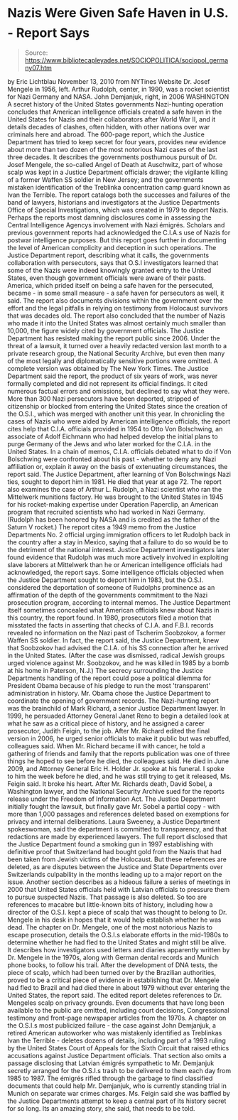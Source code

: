 # Nazis Were Given Safe Haven in U.S. - Report Says

> Source: https://www.bibliotecapleyades.net/SOCIOPOLITICA/sociopol_germany07.htm

by Eric Lichtblau
November 13, 2010
from
NYTines Website
Dr. Josef Mengele in
1956, left.
Arthur Rudolph, center, in
1990, was a rocket scientist for Nazi Germany and NASA.
John Demjanjuk, right, in
2006
WASHINGTON
A secret history of the United States
governments Nazi-hunting operation concludes that American intelligence
officials created a safe haven in the United States for Nazis and their
collaborators after World War II, and it details decades of clashes, often
hidden, with other nations over war criminals here and abroad.
The 600-page report,
which the Justice Department has tried to keep secret for four years,
provides new evidence about more than two dozen of the most notorious Nazi
cases of the last three decades.
It describes the governments posthumous pursuit of Dr. Josef Mengele,
the so-called Angel of Death at Auschwitz, part of whose scalp was
kept in a Justice Department officials drawer; the vigilante killing of a
former Waffen SS soldier in New Jersey; and the governments mistaken
identification of the Treblinka concentration camp guard known as Ivan the
Terrible.
The report catalogs both the successes and failures of the band of lawyers,
historians and investigators at the
Justice Departments Office of Special
Investigations, which was created in 1979 to deport Nazis.
Perhaps the reports most damning disclosures come in assessing the
Central
Intelligence Agencys involvement with
Nazi émigrés.
Scholars and previous government reports had
acknowledged the
C.I.A.s use of Nazis for postwar intelligence purposes.
But this report goes further in documenting the level of American complicity
and deception in such operations.
The Justice Department report, describing what it calls,
the governments collaboration with
persecutors, says that O.S.I investigators learned that some of the
Nazis were indeed knowingly granted entry to the United States, even
though government officials were aware of their pasts.
America, which prided itself on being a
safe haven for the persecuted, became - in some small measure - a safe
haven for persecutors as well, it said.
The report also documents divisions within the
government over the effort and the legal pitfalls in relying on testimony
from Holocaust survivors that was decades old.
The report also concluded that the number of
Nazis who made it into the United States was almost certainly much smaller
than 10,000, the figure widely cited by government officials.
The Justice Department has resisted making the report public since 2006.
Under the threat of a lawsuit, it turned over a
heavily redacted version
last month to a private research group, the National Security Archive, but
even then many of the most legally and diplomatically sensitive portions
were omitted.
A complete version
was obtained by The New York Times.
The Justice Department said the report, the product of six years of work,
was never formally completed and did not represent its official findings. It
cited numerous factual errors and omissions, but declined to say what they
were.
More than 300 Nazi persecutors have been deported, stripped of citizenship
or blocked from entering the United States since the creation of
the O.S.I.,
which was
merged with another unit this year.
In chronicling the cases of Nazis who were aided by American intelligence
officials, the report cites help that C.I.A. officials provided in 1954 to
Otto Von Bolschwing, an associate of Adolf Eichmann who had
helped develop the initial plans to purge Germany of the Jews and who
later worked for the C.I.A. in the United States.
In a chain of memos, C.I.A. officials debated
what to do if Von Bolschwing were confronted about his past - whether to
deny any Nazi affiliation or,
explain it away on the basis of extenuating
circumstances, the report said.
The Justice Department, after learning of Von
Bolschwings Nazi ties, sought to deport him in 1981. He died that year at
age 72.
The report also examines the case of Arthur L. Rudolph, a Nazi
scientist who ran the Mittelwerk munitions factory. He was brought to the
United States in 1945 for his rocket-making expertise under
Operation Paperclip, an American program that recruited
scientists who had worked in Nazi Germany. (Rudolph has been honored by NASA
and is credited as the father of the Saturn V rocket.)
The report cites a 1949 memo from the Justice Departments No. 2 official
urging immigration officers to let Rudolph back in the country after a stay
in Mexico, saying that a failure to do so would be to the detriment of the
national interest.
Justice Department investigators later found evidence that Rudolph was much
more actively involved in
exploiting slave laborers at Mittelwerk than he or
American intelligence officials had acknowledged, the report says.
Some intelligence officials objected when the Justice Department sought to
deport him in 1983, but the O.S.I. considered the deportation of someone of
Rudolphs prominence as an affirmation of the depth of the governments
commitment to the Nazi prosecution program, according to internal memos.
The Justice Department itself sometimes concealed what American officials
knew about Nazis in this country, the report found.
In 1980, prosecutors filed a motion that misstated the facts in asserting
that checks of C.I.A. and F.B.I. records revealed no information on the Nazi
past of Tscherim Soobzokov, a former Waffen SS soldier.
In fact, the report said, the Justice
Department,
knew that Soobzokov had advised the C.I.A.
of his SS connection after he arrived in the United States.
(After the case was dismissed, radical Jewish
groups urged violence against Mr. Soobzokov, and he was
killed in 1985 by a
bomb at his home in Paterson, N.J.)
The secrecy surrounding the Justice Departments handling of the report
could pose a political dilemma for President
Obama
because of his pledge to run the most 'transparent' administration in
history. Mr. Obama chose the Justice Department to coordinate the
opening of government records.
The Nazi-hunting report was the brainchild of Mark Richard, a senior
Justice Department lawyer. In 1999, he persuaded Attorney General Janet Reno
to begin a detailed look at what he saw as a critical piece of history, and
he assigned a career prosecutor, Judith Feigin, to the job.
After Mr. Richard edited the final version in
2006, he urged senior officials to make it public but was rebuffed,
colleagues said.
When Mr. Richard became ill with cancer, he told a gathering of friends and
family that the reports publication was one of three things he hoped to see
before he died, the colleagues said.
He died in June 2009, and Attorney General
Eric
H. Holder Jr. spoke at his funeral.
I spoke to him the week before he died, and
he was still trying to get it released, Ms. Feigin said. It broke his
heart.
After Mr. Richards death, David Sobel, a
Washington lawyer, and the National Security Archive sued for the reports
release under the Freedom of Information Act.
The Justice Department initially fought the lawsuit, but finally gave Mr.
Sobel a partial copy - with more than 1,000 passages and references deleted
based on exemptions for privacy and internal deliberations.
Laura Sweeney, a Justice Department spokeswoman, said the department
is committed to transparency, and that redactions are made by experienced
lawyers.
The full report disclosed that the Justice Department found a smoking gun
in 1997 establishing with definitive proof that Switzerland had bought
gold from the Nazis that had been taken from Jewish victims of the
Holocaust. But these references are deleted, as are disputes between the
Justice and State Departments over Switzerlands culpability in the months
leading up to a major report on the issue.
Another section describes as a hideous failure a series of meetings in
2000 that United States officials held with Latvian officials to pressure
them to pursue suspected Nazis. That passage is also deleted.
So too are references to macabre but little-known bits of history, including
how a director of the O.S.I. kept a piece of scalp that was thought to
belong to Dr. Mengele in his desk in hopes that it would help establish
whether he was dead.
The chapter on Dr. Mengele, one of the most notorious Nazis to escape
prosecution, details the O.S.I.s elaborate efforts in the mid-1980s to
determine whether he had fled to the United States and might still be alive.
It describes how investigators used letters and diaries apparently written
by Dr. Mengele in the 1970s, along with German dental records and Munich
phone books, to follow his trail.
After the development of DNA tests, the piece of scalp, which had been
turned over by the Brazilian authorities, proved to be a
critical piece of
evidence in establishing that Dr. Mengele had fled to Brazil and had died
there in about 1979 without ever entering the United States, the report
said. The edited report deletes references to Dr. Mengeles scalp on privacy
grounds.
Even documents that have long been available to the public are omitted,
including court decisions, Congressional testimony and front-page newspaper
articles from the 1970s.
A chapter on the O.S.I.s most publicized failure - the case against
John
Demjanjuk, a retired American autoworker who was mistakenly identified
as Treblinkas Ivan the Terrible - deletes dozens of details,
including part of a 1993 ruling by the United States Court of Appeals for
the Sixth Circuit that raised ethics accusations against Justice Department
officials.
That section also omits a passage disclosing that Latvian émigrés
sympathetic to Mr. Demjanjuk secretly arranged for the O.S.I.s trash to be
delivered to them each day from 1985 to 1987.
The émigrés rifled through the garbage to find
classified documents that could help Mr. Demjanjuk, who is currently
standing trial in Munich on separate war crimes charges.
Ms. Feigin said she was baffled by the Justice Departments attempt to keep
a central part of its history secret for so long.
Its an amazing story, she said, that
needs to be told.
